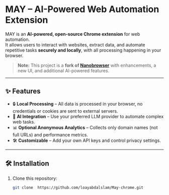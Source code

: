# MAY – AI-Powered Web Automation Extension

MAY is an **AI-powered, open-source Chrome extension** for web automation.  
It allows users to interact with websites, extract data, and automate repetitive tasks **securely and locally**, with all processing happening in your browser.

> **Note:** This project is a **fork of [Nanobrowser](https://github.com/nanobrowser/nanobrowser)** with enhancements, a new UI, and additional AI-powered features.

---

## ✨ Features

- 🔒 **Local Processing** – All data is processed in your browser, no credentials or cookies are sent to external servers.  
- 🤖 **AI Integration** – Use your preferred LLM provider to automate complex web tasks.  
- 📊 **Optional Anonymous Analytics** – Collects only domain names (not full URLs) and performance metrics.  
- 🛠 **Customizable** – Add your own API keys and control privacy settings.  

---

## 🛠 Installation

1. Clone this repository:
   ```bash
   git clone  https://github.com/loayabdalslam/May-chrome.git

